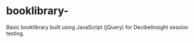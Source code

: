 # booklibrary-
Basic booklibrary built using JavaScript (jQuery) for Decibelinsight session testing. 
